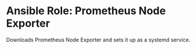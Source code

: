 # Ansible Role: Prometheus Node Exporter

Downloads Prometheus Node Exporter and sets it up as a systemd service.
